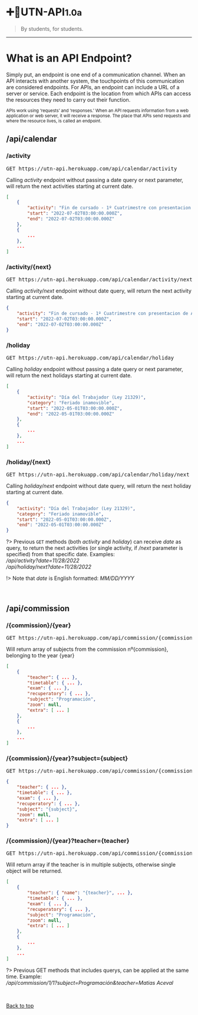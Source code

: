 # ➕🧮**UTN-API**<small>1.0a</small>

> By students, for students.

---

# **What is an API Endpoint?**

Simply put, an endpoint is one end of a communication channel. When an API interacts with another system, the touchpoints of this communication are considered endpoints. For APIs, an endpoint can include a URL of a server or service. Each endpoint is the location from which APIs can access the resources they need to carry out their function.

<small>APIs work using ‘requests’ and ‘responses.’ When an API requests information from a web application or web server, it will receive a response. The place that APIs send requests and where the resource lives, is called an endpoint.</small>

## **/api/calendar**

### **/activity**

<pre><kbd>GET</kbd> https://utn-api.herokuapp.com/api/calendar/activity</pre>

Calling _activity_ endpoint without passing a date query or next parameter, will return the next activities starting at current date.

```json
[
    {
        "activity": "Fin de cursado - 1º Cuatrimestre con presentacion de Actas",
        "start": "2022-07-02T03:00:00.000Z",
        "end": "2022-07-02T03:00:00.000Z"
    },
    {
        ...
    },
    ...
]
```

### **/activity/{next}**

<pre><kbd>GET</kbd> https://utn-api.herokuapp.com/api/calendar/activity/next</pre>

Calling _activity/next_ endpoint without date query, will return the next activity starting at current date.

```json
{
    "activity": "Fin de cursado - 1º Cuatrimestre con presentacion de Actas",
    "start": "2022-07-02T03:00:00.000Z",
    "end": "2022-07-02T03:00:00.000Z"
}
```

### **/holiday**

<pre><kbd>GET</kbd> https://utn-api.herokuapp.com/api/calendar/holiday</pre>

Calling _holiday_ endpoint without passing a date query or next parameter, will return the next holidays starting at current date.

```json
[
    {
        "activity": "Día del Trabajador (Ley 21329)",
        "category": "Feriado inamovible",
        "start": "2022-05-01T03:00:00.000Z",
        "end": "2022-05-01T03:00:00.000Z"
    },
    {
        ...
    },
    ...
]
```

### **/holiday/{next}**

<pre><kbd>GET</kbd> https://utn-api.herokuapp.com/api/calendar/holiday/next</pre>

Calling _holiday/next_ endpoint without date query, will return the next holiday starting at current date.

```json
{
    "activity": "Día del Trabajador (Ley 21329)",
    "category": "Feriado inamovible",
    "start": "2022-05-01T03:00:00.000Z",
    "end": "2022-05-01T03:00:00.000Z"
}
```

?> Previous <small><kbd>GET</kbd></small> methods (both _activity_ and _holiday_) can receive _date_ as query, to return the next activities (or single activity, if _/next_ parameter is specified) from that specific date. Examples:<br>
_/api/activity?date=11/28/2022_ <br>
_/api/holiday/next?date=11/28/2022_ <br>

!> Note that _date_ is English formatted: _MM/DD/YYYY_</small>

<br>

## **/api/commission**

### **/{commission}/{year}**

<pre><kbd>GET</kbd> https://utn-api.herokuapp.com/api/commission/{commission}/{year}</pre>

Will return array of subjects from the commission nº{commission}, belonging to the year {year}

```json
[
    {
        "teacher": { ... },
        "timetable": { ... },
        "exam": { ... },
        "recuperatory": { ... },
        "subject": "Programación",
        "zoom": null,
        "extra": [ ... ]
    },
    {
        ...
    },
    ...
]
```

### **/{commission}/{year}?subject={subject}**

<pre><kbd>GET</kbd> https://utn-api.herokuapp.com/api/commission/{commission}/{year}?subject={subject}</pre>

```json
{
    "teacher": { ... },
    "timetable": { ... },
    "exam": { ... },
    "recuperatory": { ... },
    "subject": "{subject}",
    "zoom": null,
    "extra": [ ... ]
}
```

### **/{commission}/{year}?teacher={teacher}**

<pre><kbd>GET</kbd> https://utn-api.herokuapp.com/api/commission/{commission}/{year}?teacher={teacher}</pre>

Will return array if the teacher is in multiple subjects, otherwise single object will be returned.

```json
[
    {
        "teacher": { "name": "{teacher}", ... },
        "timetable": { ... },
        "exam": { ... },
        "recuperatory": { ... },
        "subject": "Programación",
        "zoom": null,
        "extra": [ ... ]
    },
    {
        ...
    },
    ...
]
```

?> Previous <kdb>GET</kdb> methods that includes querys, can be applied at the same time. Example:<br>
_/api/commission/1/1?subject=Programación&teacher=Matias Aceval_

<br>

[Back to top](docs/endpoints?id=main)
